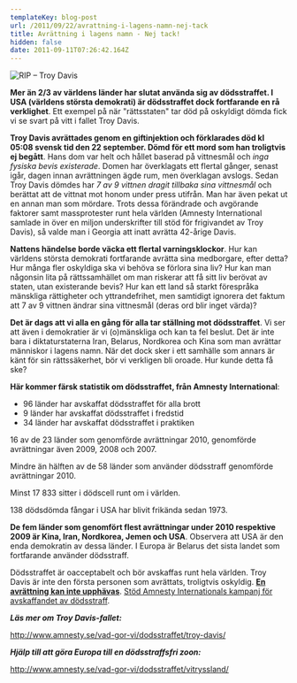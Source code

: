 ```yaml
---
templateKey: blog-post
url: /2011/09/22/avrattning-i-lagens-namn-nej-tack
title: Avrättning i lagens namn - Nej tack!
hidden: false
date: 2011-09-11T07:26:42.164Z
---
```

![](/uploads/tumblr_lrvlsi6ilp1r22t2co1_400.jpg "RIP – Troy Davis")

**Mer än 2/3 av världens länder har slutat använda sig av dödsstraffet. I USA (världens största demokrati) är dödsstraffet dock fortfarande en rå verklighet**. Ett exempel på när "rättsstaten" tar död på oskyldigt dömda fick vi se svart på vitt i fallet Troy Davis.

**Troy Davis avrättades genom en giftinjektion och förklarades död kl 05:08 svensk tid den 22 september. Dömd för ett mord som han troligtvis ej begått**. Hans dom var helt och hållet baserad på vittnesmål och _inga fysiska bevis existerade_. Domen har överklagats ett flertal gånger, senast igår, dagen innan avrättningen ägde rum, men överklagan avslogs. Sedan Troy Davis dömdes har _7 av 9 vittnen dragit tillbaka sina vittnesmål_ och berättat att de vittnat mot honom under press utifrån. Man har även pekat ut en annan man som mördare. Trots dessa förändrade och avgörande faktorer samt massprotester runt hela världen (Amnesty International samlade in över en miljon underskrifter till stöd för frigivandet av Troy Davis), så valde man i Georgia att inatt avrätta 42-årige Davis.

**Nattens händelse borde väcka ett flertal varningsklockor**. Hur kan världens största demokrati fortfarande avrätta sina medborgare, efter detta? Hur många fler oskyldiga ska vi behöva se förlora sina liv? Hur kan man någonsin lita på rättssamhället om man riskerar att få sitt liv berövat av staten, utan existerande bevis? Hur kan ett land så starkt förespråka mänskliga rättigheter och yttrandefrihet, men samtidigt ignorera det faktum att 7 av 9 vittnen ändrar sina vittnesmål (deras ord blir inget värda)?

**Det är dags att vi alla en gång för alla tar ställning mot dödsstraffet**. Vi ser att även i demokratier är vi (o)mänskliga och kan ta fel beslut. Det är inte bara i diktaturstaterna Iran, Belarus, Nordkorea och Kina som man avrättar människor i lagens namn. När det dock sker i ett samhälle som annars är känt för sin rättssäkerhet, bör vi verkligen bli oroade. Hur kunde detta få ske?

**Här kommer färsk statistik om dödsstraffet, från Amnesty International**:

* 96 länder har avskaffat dödsstraffet för alla brott
* 9 länder har avskaffat dödsstraffet i fredstid
* 34 länder har avskaffat dödsstraffet i praktiken

16 av de 23 länder som genomförde avrättningar 2010, genomförde avrättningar även 2009, 2008 och 2007.

Mindre än hälften av de 58 länder som använder dödsstraff genomförde avrättningar 2010.

Minst 17 833 sitter i dödscell runt om i världen.

138 dödsdömda fångar i USA har blivit frikända sedan 1973.

**De fem länder som genomfört flest avrättningar under 2010 respektive 2009 är Kina, Iran, Nordkorea, Jemen och USA**. Observera att USA är den enda demokratin av dessa länder. I Europa är Belarus det sista landet som fortfarande använder dödsstraff.

Dödsstraffet är oacceptabelt och bör avskaffas runt hela världen. Troy Davis är inte den första personen som avrättats, troligtvis oskyldig. [**En avrättning kan inte upphävas**](http://www.amnesty.se/vad-gor-vi/dodsstraffet/argument-mot-dodsstraffet/). [Stöd Amnesty Internationals kampanj för avskaffandet av dödsstraff](http://www.amnesty.se/engagera-dig/bli-medlem/).

_**Läs mer om Troy Davis-fallet:**_

<http://www.amnesty.se/vad-gor-vi/dodsstraffet/troy-davis/>

_**Hjälp till att göra Europa till en dödsstraffsfri zoon:**_

<http://www.amnesty.se/vad-gor-vi/dodsstraffet/vitryssland/>
